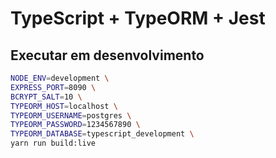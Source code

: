 # TypeScript + TypeORM + Jest

## Executar em desenvolvimento
```bash
NODE_ENV=development \
EXPRESS_PORT=8090 \
BCRYPT_SALT=10 \
TYPEORM_HOST=localhost \
TYPEORM_USERNAME=postgres \
TYPEORM_PASSWORD=1234567890 \
TYPEORM_DATABASE=typescript_development \
yarn run build:live
```
